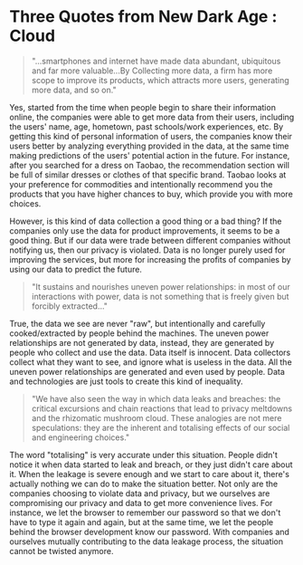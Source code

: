 # Three Quotes from New Dark Age : Cloud

> "...smartphones and internet have made data abundant, ubiquitous and far more valuable...By Collecting more data, a firm has more scope to improve its products, which attracts more users, generating more data, and so on."

Yes, started from the time when people begin to share their information online, the companies were able to get more data from their users, including the users' name, age, hometown, past schools/work experiences, etc. By getting this kind of personal information of users, the companies know their users better by analyzing everything provided in the data, at the same time making predictions of the users' potential action in the future. For instance, after you searched for a dress on Taobao, the recommendation section will be full of similar dresses or clothes of that specific brand. Taobao looks at your preference for commodities and intentionally recommend you the products that you have higher chances to buy, which provide you with more choices.

However, is this kind of data collection a good thing or a bad thing? If the companies only use the data for product improvements, it seems to be a good thing. But if our data were trade between different companies without notifying us, then our privacy is violated. Data is no longer purely used for improving the services, but more for increasing the profits of companies by using our data to predict the future.

> "It sustains and nourishes uneven power relationships: in most of our interactions with power, data is not something that is freely given but forcibly extracted..."

True, the data we see are never "raw", but intentionally and carefully cooked/extracted by people behind the machines. The uneven power relationships are not generated by data, instead, they are generated by people who collect and use the data. Data itself is innocent. Data collectors collect what they want to see, and ignore what is useless in the data. All the uneven power relationships are generated and even used by people. Data and technologies are just tools to create this kind of inequality.

> "We have also seen the way in which data leaks and breaches: the critical excursions and chain reactions that lead to privacy meltdowns and the rhizomatic mushroom cloud. These analogies are not mere speculations: they are the inherent and totalising effects of our social and engineering choices."

The word "totalising" is very accurate under this situation. People didn't notice it when data started to leak and breach, or they just didn't care about it. When the leakage is severe enough and we start to care about it, there's actually nothing we can do to make the situation better. Not only are the companies choosing to violate data and privacy, but we ourselves are compromising our privacy and data to get more convenience lives. For instance, we let the browser to remember our password so that we don't have to type it again and again, but at the same time, we let the people behind the browser development know our password. With companies and ourselves mutually contributing to the data leakage process, the situation cannot be twisted anymore.
